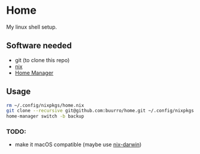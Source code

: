 # Home

My linux shell setup.

## Software needed

- git (to clone this repo)
- [nix](https://nixos.org/)
- [Home Manager](https://github.com/nix-community/home-manager)

## Usage

```bash
rm ~/.config/nixpkgs/home.nix
git clone --recursive git@github.com:buurro/home.git ~/.config/nixpkgs
home-manager switch -b backup
```

### TODO:

- make it macOS compatible (maybe use [nix-darwin](https://github.com/LnL7/nix-darwin))
